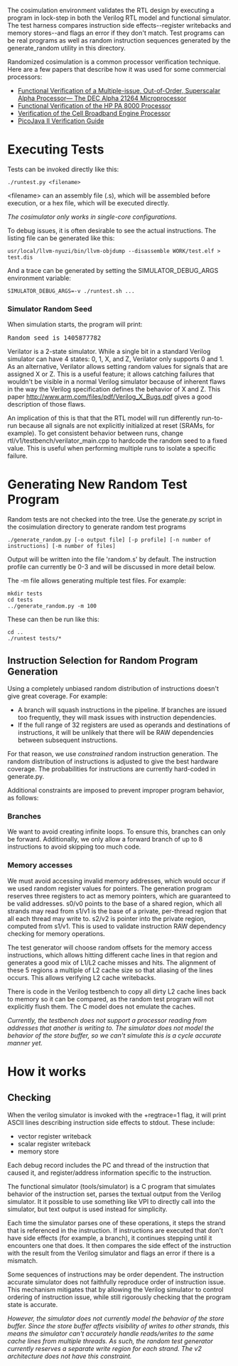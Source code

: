 The cosimulation environment validates the RTL design by executing a program in lock-step
in both the Verilog RTL model and functional simulator. The test harness compares instruction side
effects--register writebacks and memory stores--and flags an error if they don't match. Test programs can be 
real programs as well as random instruction sequences generated by the generate_random utility in this directory. 

Randomized cosimulation is a common processor verification technique. Here are a few papers that describe how 
it was used for some commercial processors:

* [Functional Verification of a Multiple-issue, Out-of-Order, Superscalar Alpha Processor— The DEC Alpha 21264 Microprocessor](http://www.cs.clemson.edu/~mark/464/21264.verification.pdf) 
* [Functional Verification of the HP PA 8000 Processor](http://www.cs.clemson.edu/~mark/464/hp8000.verification.pdf) 
* [Verification of the Cell Broadband Engine Processor](http://www.cs.york.ac.uk/rts/docs/DAC-1964-2006/PAPERS/2006/DAC06/PDFFILES/P0338.PDF) 
* [PicoJava II Verification Guide](http://www1.pldworld.com/@xilinx/html/pds/HDL/picoJava-II/docs/pj2-verif-guide.pdf)

# Executing Tests

Tests can be invoked directly like this:

    ./runtest.py <filename>

&lt;filename&gt; can an assembly file (.s), which will be assembled before execution, or a hex file, which will be executed directly. 

_The cosimulator only works in single-core configurations._

To debug issues, it is often desirable to see the actual instructions.  The listing file can be generated like this:

    usr/local/llvm-nyuzi/bin/llvm-objdump --disassemble WORK/test.elf > test.dis

And a trace can be generated by setting the SIMULATOR_DEBUG_ARGS environment variable:

    SIMULATOR_DEBUG_ARGS=-v ./runtest.sh ...

### Simulator Random Seed

When simulation starts, the program will print:
<pre>
Random seed is 1405877782
</pre>

Verilator is a 2-state simulator. While a single bit in a standard Verilog simulator can have 4 states: 
0, 1, X, and Z, Verilator only supports 0 and 1. As an alternative, Verilator allows setting random values 
for signals that are assigned X or Z.  This is a useful feature; it allows catching failures 
that wouldn't be visible in a normal Verilog simulator because of inherent flaws in the way the Verilog 
specification defines the behavior of X and Z. This paper http://www.arm.com/files/pdf/Verilog_X_Bugs.pdf 
gives a good description of those flaws.

An implication of this is that that the RTL model will run differently run-to-run because all 
signals are not explicitly initialized at reset (SRAMs, for example).  To get consistent behavior between
runs, change rtl/v1/testbench/verilator_main.cpp to hardcode the random seed to a fixed value.  This is useful 
when performing multiple runs to isolate a specific failure.

# Generating New Random Test Program
 
Random tests are not checked into the tree. Use the generate.py script in the cosimulation directory to generate random test programs

    ./generate_random.py [-o output file] [-p profile] [-n number of instructions] [-m number of files]

Output will be written into the file 'random.s' by default.  The instruction
profile can currently be 0-3 and will be discussed in more detail below.

The -m file allows generating multiple test files.  For example:

    mkdir tests
    cd tests
    ../generate_random.py -m 100

These can then be run like this:

    cd ..
    ./runtest tests/*

## Instruction Selection for Random Program Generation
 
Using a completely unbiased random distribution of instructions doesn't give 
great coverage. For example:
* A branch will squash instructions in the pipeline.  If branches are issued too frequently,
they will mask issues with instruction dependencies.
* If the full range of 32 registers are used as operands and destinations of instructions,
it will be unlikely that there will be RAW dependencies between subsequent instructions.

For that reason, we use _constrained_ random instruction generation.  The random distribution 
of instructions is adjusted to give the best hardware coverage.  The probabilities for instructions
are currently hard-coded in generate.py.

Additional constraints are imposed to prevent improper program behavior, as follows:

### Branches

We want to avoid creating infinite loops. To ensure this, branches can
only be forward. Additionally, we only allow a forward branch of up to 8
instructions to avoid skipping too much code.

### Memory accesses

We must avoid accessing invalid memory addresses, which would occur
if we used random register values for pointers. The generation program reserves three registers to act as 
memory pointers, which are guaranteed to be valid addresses.  s0/v0 points to the base of a shared region, 
which all strands may read from s1/v1 is the base of a private, per-thread region that all each thread may 
write to.  s2/v2 is pointer into the private region, computed from s1/v1. This is used to validate 
instruction RAW dependency checking for memory operations.

The test generator will choose random offsets for the memory access
instructions, which allows hitting different cache lines in that region
and generates a good mix of L1/L2 cache misses and hits. The alignment
of these 5 regions a multiple of L2 cache size so that aliasing of
the lines occurs.  This allows verifying L2 cache writebacks.

There is code in the Verilog testbench to copy all dirty L2 cache lines back to memory so it can be
compared, as the random test program will not explicitly
flush them. The C model does not emulate the caches.

_Currently, the testbench does not support a processor reading from 
addresses that another is writing to.  The simulator does not model the 
behavior of the store buffer, so we can't simulate this is a cycle accurate
manner yet._


# How it works
## Checking
 
When the verilog simulator is invoked with the +regtrace=1 flag, it will
print ASCII lines describing instruction side effects to stdout. These include:
* vector register writeback 
* scalar register writeback 
* memory store 

Each debug record includes the PC and thread of the instruction that caused it,
and register/address information specific to the instruction.

The functional simulator (tools/simulator) is a C program that
simulates behavior of the instruction set, parses the textual output
from the Verilog simulator.  It it possible to use something like VPI to
directly call into the simulator, but text output is used instead for
simplicity.

Each time the simulator parses one of these operations, it steps the strand
that is referenced in the instruction.  If instructions are executed
that don't have side effects (for example, a branch), it continues
stepping until it encounters one that does.  It then compares the side
effect of the instruction with the result from the Verilog simulator and
flags an error if there is a mismatch.

Some sequences of instructions may be order dependent. The instruction
accurate simulator does not faithfully reproduce order of instruction
issue. This mechanism mitigates that by allowing the Verilog simulator
to control ordering of instruction issue, while still rigorously
checking that the program state is accurate.

_However, the simulator does not currently model the behavior of the
store buffer. Since the store buffer affects visibility of writes to
other strands, this means the simulator can't accurately handle
reads/writes to the same cache lines from multiple threads. As such, the
random test generator currently reserves a separate write region for
each strand. The v2 architecture does not have this constraint._

